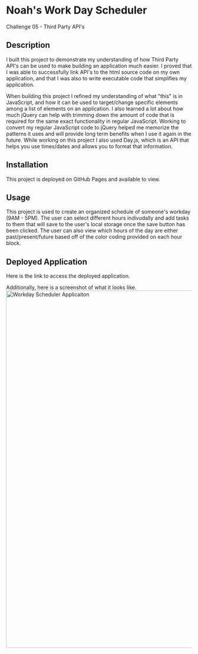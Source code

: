 # Noah's Work Day Scheduler
Challenge 05 - Third Party API's

## Description
I built this project to demonstrate my understanding of how Third Party API's can be used to make building an application much easier. I proved that I was able to successfully link API's to the html source code on my own application, and that I was also to write executable code that simplifies my application.

When building this project I refined my understanding of what "this" is in JavaScript, and how it can be used to target/change specific elements among a list of elements on an application. I also learned a lot about how much jQuery can help with trimming down the amount of code that is required for the same exact functionality in regular JavaScript. Working to convert my regular JavaScript code to jQuery helped me memorize the patterns it uses and will provide long term benefits when I use it again in the future. While working on this project I also used Day.js, which is an API that helps you use times/dates and allows you to format that information.

## Installation
This project is deployed on GitHub Pages and available to view.

## Usage
This project is used to create an organized schedule of someone's workday (9AM - 5PM). The user can select different hours indivudally and add tasks to them that will save to the user's local storage once the save button has been clicked. The user can also view which hours of the day are either past/present/future based off of the color coding provided on each hour block.

## Deployed Application
Here is the link to access the deployed application. 

Additionally, here is a screenshot of what it looks like.
<img width="968" alt="Workday Scheduler Applicaiton" src="https://github.com/noahsimcoe/Noah-Work-Day-Scheduler/assets/109931528/1747f2e4-7eba-4141-9114-2058af5e1ed9">



